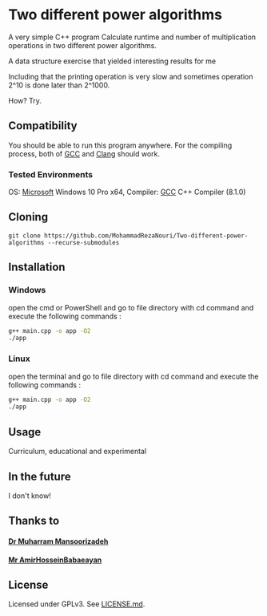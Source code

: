 # Two different power algorithms
A very simple C++ program Calculate runtime and number of multiplication operations in two different power algorithms.

A data structure exercise that yielded interesting results for me

Including that the printing operation is very slow and sometimes operation 2^10 is done later than 2^1000.

How? Try.

## Compatibility
You should be able to run this program anywhere. For the compiling process, both of [GCC](https://gcc.gnu.org/) and [Clang](https://clang.llvm.org/) should work.
### Tested Environments
OS:  [Microsoft](https://www.microsoft.com/uk-ua/) Windows 10 Pro x64, Compiler: [GCC](https://gcc.gnu.org/) C++ Compiler (8.1.0)

## Cloning
```
git clone https://github.com/MohammadRezaNouri/Two-different-power-algorithms --recurse-submodules
```

## Installation
### Windows
open the cmd or PowerShell and go to file directory with cd command and execute the following commands :
```bash
g++ main.cpp -o app -O2
./app
```
### Linux
open the terminal and go to file directory with cd command and execute the following commands :
```bash
g++ main.cpp -o app -O2
./app
```

## Usage
Curriculum, educational and experimental

## In the future
I don't know!

## Thanks to
#### [Dr Muharram Mansoorizadeh](https://github.com/mansoorm1)
#### [Mr AmirHosseinBabaeayan](https://github.com/AmirHosseinBabaeayan)

## License
Licensed under GPLv3. See [LICENSE.md](https://github.com/MohammadRezaNouri/Two-different-power-algorithms/blob/master/LICENSE).
